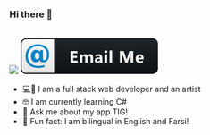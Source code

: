 ### Hi there 👋

<br>
<a href="https://www.linkedin.com/in/leilasadr"><img src="https://img.shields.io/badge/LinkedIn-0077B5?style=for-the-badge&logo=linkedin&logoColor=white" /></a>  <a href="mailto:leilasadr54@gmail.com"><img src=https://raw.githubusercontent.com/johnturner4004/readme-generator/master/src/components/assets/images/email_me_button_icon_151852.svg /></a>
<br>

- 💻🎨 I am a full stack web developer and an artist <br>
- 🤓 I am currently learning C# <br>
- 💬 Ask me about my app TIG! <br>
- 🥳 Fun fact: I am bilingual in English and Farsi! <br>

<!--
**leilasadr/leilasadr** is a ✨ _special_ ✨ repository because its `README.md` (this file) appears on your GitHub profile.

Here are some ideas to get you started:

- 🔭 I’m currently working on ...
- 🌱 I’m currently learning ...
- 👯 I’m looking to collaborate on ...
- 🤔 I’m looking for help with ...
- 💬 Ask me about ...
- 📫 How to reach me: ...
- 😄 Pronouns: ...
- ⚡ Fun fact: ...
-->
